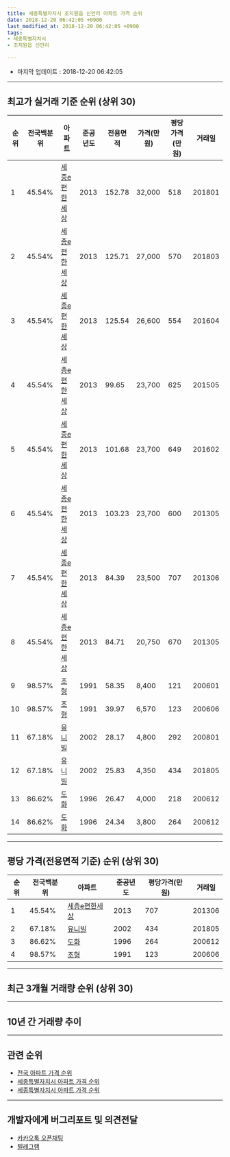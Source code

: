 ```yaml
---
title: 세종특별자치시 조치원읍 신안리 아파트 가격 순위
date: 2018-12-20 06:42:05 +0900
last_modified_at: 2018-12-20 06:42:05 +0900
tags:
- 세종특별자치시
- 조치원읍 신안리

---
```


* 마지막 업데이트 : 2018-12-20 06:42:05

---

## 최고가 실거래 기준 순위 (상위 30)


|순위|전국백분위|아파트|준공년도|전용면적|가격(만원)|평당가격(만원)|거래일|
|---|---|---|---|---|---|---|---|
|1|45.54%|[세종e편한세상](https://search.naver.com/search.naver?query=%EC%84%B8%EC%A2%85%ED%8A%B9%EB%B3%84%EC%9E%90%EC%B9%98%EC%8B%9C+%EC%A1%B0%EC%B9%98%EC%9B%90%EC%9D%8D+%EC%8B%A0%EC%95%88%EB%A6%AC+%EC%84%B8%EC%A2%85e%ED%8E%B8%ED%95%9C%EC%84%B8%EC%83%81)|2013|152.78|32,000|518|201801|
|2|45.54%|[세종e편한세상](https://search.naver.com/search.naver?query=%EC%84%B8%EC%A2%85%ED%8A%B9%EB%B3%84%EC%9E%90%EC%B9%98%EC%8B%9C+%EC%A1%B0%EC%B9%98%EC%9B%90%EC%9D%8D+%EC%8B%A0%EC%95%88%EB%A6%AC+%EC%84%B8%EC%A2%85e%ED%8E%B8%ED%95%9C%EC%84%B8%EC%83%81)|2013|125.71|27,000|570|201803|
|3|45.54%|[세종e편한세상](https://search.naver.com/search.naver?query=%EC%84%B8%EC%A2%85%ED%8A%B9%EB%B3%84%EC%9E%90%EC%B9%98%EC%8B%9C+%EC%A1%B0%EC%B9%98%EC%9B%90%EC%9D%8D+%EC%8B%A0%EC%95%88%EB%A6%AC+%EC%84%B8%EC%A2%85e%ED%8E%B8%ED%95%9C%EC%84%B8%EC%83%81)|2013|125.54|26,600|554|201604|
|4|45.54%|[세종e편한세상](https://search.naver.com/search.naver?query=%EC%84%B8%EC%A2%85%ED%8A%B9%EB%B3%84%EC%9E%90%EC%B9%98%EC%8B%9C+%EC%A1%B0%EC%B9%98%EC%9B%90%EC%9D%8D+%EC%8B%A0%EC%95%88%EB%A6%AC+%EC%84%B8%EC%A2%85e%ED%8E%B8%ED%95%9C%EC%84%B8%EC%83%81)|2013|99.65|23,700|625|201505|
|5|45.54%|[세종e편한세상](https://search.naver.com/search.naver?query=%EC%84%B8%EC%A2%85%ED%8A%B9%EB%B3%84%EC%9E%90%EC%B9%98%EC%8B%9C+%EC%A1%B0%EC%B9%98%EC%9B%90%EC%9D%8D+%EC%8B%A0%EC%95%88%EB%A6%AC+%EC%84%B8%EC%A2%85e%ED%8E%B8%ED%95%9C%EC%84%B8%EC%83%81)|2013|101.68|23,700|649|201602|
|6|45.54%|[세종e편한세상](https://search.naver.com/search.naver?query=%EC%84%B8%EC%A2%85%ED%8A%B9%EB%B3%84%EC%9E%90%EC%B9%98%EC%8B%9C+%EC%A1%B0%EC%B9%98%EC%9B%90%EC%9D%8D+%EC%8B%A0%EC%95%88%EB%A6%AC+%EC%84%B8%EC%A2%85e%ED%8E%B8%ED%95%9C%EC%84%B8%EC%83%81)|2013|103.23|23,700|600|201305|
|7|45.54%|[세종e편한세상](https://search.naver.com/search.naver?query=%EC%84%B8%EC%A2%85%ED%8A%B9%EB%B3%84%EC%9E%90%EC%B9%98%EC%8B%9C+%EC%A1%B0%EC%B9%98%EC%9B%90%EC%9D%8D+%EC%8B%A0%EC%95%88%EB%A6%AC+%EC%84%B8%EC%A2%85e%ED%8E%B8%ED%95%9C%EC%84%B8%EC%83%81)|2013|84.39|23,500|707|201306|
|8|45.54%|[세종e편한세상](https://search.naver.com/search.naver?query=%EC%84%B8%EC%A2%85%ED%8A%B9%EB%B3%84%EC%9E%90%EC%B9%98%EC%8B%9C+%EC%A1%B0%EC%B9%98%EC%9B%90%EC%9D%8D+%EC%8B%A0%EC%95%88%EB%A6%AC+%EC%84%B8%EC%A2%85e%ED%8E%B8%ED%95%9C%EC%84%B8%EC%83%81)|2013|84.71|20,750|670|201305|
|9|98.57%|[조형](https://search.naver.com/search.naver?query=%EC%84%B8%EC%A2%85%ED%8A%B9%EB%B3%84%EC%9E%90%EC%B9%98%EC%8B%9C+%EC%A1%B0%EC%B9%98%EC%9B%90%EC%9D%8D+%EC%8B%A0%EC%95%88%EB%A6%AC+%EC%A1%B0%ED%98%95)|1991|58.35|8,400|121|200601|
|10|98.57%|[조형](https://search.naver.com/search.naver?query=%EC%84%B8%EC%A2%85%ED%8A%B9%EB%B3%84%EC%9E%90%EC%B9%98%EC%8B%9C+%EC%A1%B0%EC%B9%98%EC%9B%90%EC%9D%8D+%EC%8B%A0%EC%95%88%EB%A6%AC+%EC%A1%B0%ED%98%95)|1991|39.97|6,570|123|200606|
|11|67.18%|[유니빌](https://search.naver.com/search.naver?query=%EC%84%B8%EC%A2%85%ED%8A%B9%EB%B3%84%EC%9E%90%EC%B9%98%EC%8B%9C+%EC%A1%B0%EC%B9%98%EC%9B%90%EC%9D%8D+%EC%8B%A0%EC%95%88%EB%A6%AC+%EC%9C%A0%EB%8B%88%EB%B9%8C)|2002|28.17|4,800|292|200801|
|12|67.18%|[유니빌](https://search.naver.com/search.naver?query=%EC%84%B8%EC%A2%85%ED%8A%B9%EB%B3%84%EC%9E%90%EC%B9%98%EC%8B%9C+%EC%A1%B0%EC%B9%98%EC%9B%90%EC%9D%8D+%EC%8B%A0%EC%95%88%EB%A6%AC+%EC%9C%A0%EB%8B%88%EB%B9%8C)|2002|25.83|4,350|434|201805|
|13|86.62%|[도화](https://search.naver.com/search.naver?query=%EC%84%B8%EC%A2%85%ED%8A%B9%EB%B3%84%EC%9E%90%EC%B9%98%EC%8B%9C+%EC%A1%B0%EC%B9%98%EC%9B%90%EC%9D%8D+%EC%8B%A0%EC%95%88%EB%A6%AC+%EB%8F%84%ED%99%94)|1996|26.47|4,000|218|200612|
|14|86.62%|[도화](https://search.naver.com/search.naver?query=%EC%84%B8%EC%A2%85%ED%8A%B9%EB%B3%84%EC%9E%90%EC%B9%98%EC%8B%9C+%EC%A1%B0%EC%B9%98%EC%9B%90%EC%9D%8D+%EC%8B%A0%EC%95%88%EB%A6%AC+%EB%8F%84%ED%99%94)|1996|24.34|3,800|264|200612|


---

## 평당 가격(전용면적 기준) 순위 (상위 30)


|순위|전국백분위|아파트|준공년도|평당가격(만원)|거래일|
|---|---|---|---|---|---|
|1|45.54%|[세종e편한세상](https://search.naver.com/search.naver?query=%EC%84%B8%EC%A2%85%ED%8A%B9%EB%B3%84%EC%9E%90%EC%B9%98%EC%8B%9C+%EC%A1%B0%EC%B9%98%EC%9B%90%EC%9D%8D+%EC%8B%A0%EC%95%88%EB%A6%AC+%EC%84%B8%EC%A2%85e%ED%8E%B8%ED%95%9C%EC%84%B8%EC%83%81)|2013|707|201306|
|2|67.18%|[유니빌](https://search.naver.com/search.naver?query=%EC%84%B8%EC%A2%85%ED%8A%B9%EB%B3%84%EC%9E%90%EC%B9%98%EC%8B%9C+%EC%A1%B0%EC%B9%98%EC%9B%90%EC%9D%8D+%EC%8B%A0%EC%95%88%EB%A6%AC+%EC%9C%A0%EB%8B%88%EB%B9%8C)|2002|434|201805|
|3|86.62%|[도화](https://search.naver.com/search.naver?query=%EC%84%B8%EC%A2%85%ED%8A%B9%EB%B3%84%EC%9E%90%EC%B9%98%EC%8B%9C+%EC%A1%B0%EC%B9%98%EC%9B%90%EC%9D%8D+%EC%8B%A0%EC%95%88%EB%A6%AC+%EB%8F%84%ED%99%94)|1996|264|200612|
|4|98.57%|[조형](https://search.naver.com/search.naver?query=%EC%84%B8%EC%A2%85%ED%8A%B9%EB%B3%84%EC%9E%90%EC%B9%98%EC%8B%9C+%EC%A1%B0%EC%B9%98%EC%9B%90%EC%9D%8D+%EC%8B%A0%EC%95%88%EB%A6%AC+%EC%A1%B0%ED%98%95)|1991|123|200606|


---

## 최근 3개월 거래량 순위 (상위 30)


<div style="width:100%;">
    <canvas id="deal_count_ranking" height="250"></canvas>
</div>


<script>
new Chart(document.getElementById("deal_count_ranking"), {
    type: 'horizontalBar',
    data: {
        labels: ['세종e편한세상', '조형', '유니빌'],
        datasets: [{
            label: '실거래 수',
            data: [13, 3, 1],
            borderColor: "rgba(255, 0, 128, 1)",
            backgroundColor: "rgba(255, 0, 128, 0.5)",
            fill: false,
        }]
    },
    options: {
        responsive: true,
        title: {
            display: true,
            text: '최근 3개월 거래량 순위'
        },
        tooltips: {
            mode: 'index',
            intersect: false,
            callbacks: {
                title: function(tooltipItems, data) {
                    return "실거래 수:";
                },
                label: function(tooltipItem, data) {
                    return data.labels[tooltipItem.index] + ": " + tooltipItem.xLabel;
                }
            }
        },
        hover: {
            mode: 'nearest',
            intersect: true
        },
        scales: {
            xAxes: [{
                display: true,
                scaleLabel: {
                    display: true,
                    labelString: '실거래 수'
                },
                ticks: {
                    suggestedMin: 0,
                }
            }],
            yAxes: [{
                display: true,
                ticks: {
                    autoSkip: false,
                    callback: function(value, index, values) {
                        if (value.length > 15)
                            return value.substr(0, 13) + "...";
                        else
                            return value;
                    }
                },
                scaleLabel: {
                    display: false,
                }
            }]
        }
    }
});

</script>


---

## 10년 간 거래량 추이


<div style="width:100%;">
    <canvas id="deal_progress" height="250"></canvas>
</div>

<script>
new Chart(document.getElementById("deal_progress"), {
    type: 'line',
    data: {
        labels: ['200812','200901','200902','200903','200904','200905','200906','200907','200908','200909','200910','200911','200912','201001','201002','201003','201004','201005','201006','201007','201008','201009','201010','201011','201012','201101','201102','201103','201104','201105','201106','201107','201108','201109','201110','201111','201112','201201','201202','201203','201204','201205','201206','201207','201208','201209','201210','201211','201212','201301','201302','201303','201304','201305','201306','201307','201308','201309','201310','201311','201312','201401','201402','201403','201404','201405','201406','201407','201408','201409','201410','201411','201412','201501','201502','201503','201504','201505','201506','201507','201508','201509','201510','201511','201512','201601','201602','201603','201604','201605','201606','201607','201608','201609','201610','201611','201612','201701','201702','201703','201704','201705','201706','201707','201708','201709','201710','201711','201712','201801','201802','201803','201804','201805','201806','201807','201808','201809','201810','201811','201812'],
        datasets: [{
            label: '실거래 수',
            pointRadius: 1,
            data: [4, 1, 2, 2, 0, 3, 2, 3, 3, 1, 3, 2, 2, 1, 0, 0, 2, 2, 1, 3, 5, 2, 3, 1, 7, 7, 3, 7, 4, 3, 4, 4, 4, 3, 4, 1, 5, 7, 1, 4, 3, 2, 2, 4, 9, 2, 4, 2, 4, 12, 8, 2, 2, 9, 6, 7, 11, 5, 14, 3, 7, 13, 12, 10, 8, 2, 7, 6, 5, 4, 7, 3, 7, 7, 13, 10, 11, 23, 6, 14, 17, 10, 20, 11, 12, 9, 8, 12, 17, 14, 21, 11, 25, 18, 20, 12, 12, 13, 18, 24, 13, 11, 22, 15, 16, 11, 11, 9, 7, 21, 12, 23, 4, 11, 14, 7, 8, 10, 4, 10, 3],
            borderColor: "rgba(255, 201, 14, 1)",
            backgroundColor: "rgba(255, 201, 14, 0.5)",
            fill: true,
        }]
    },
    options: {
        responsive: true,
        title: {
            display: true,
            text: '10년간 거래량 추이'
        },
        tooltips: {
            mode: 'index',
            intersect: false,
        },
        hover: {
            mode: 'nearest',
            intersect: true
        },
        scales: {
            xAxes: [{
                display: true,
                scaleLabel: {
                    display: true,
                    labelString: '년/월'
                }
            }],
            yAxes: [{
                display: true,
                ticks: {
                    suggestedMin: 0,
                },
                scaleLabel: {
                    display: true,
                    labelString: '실거래 수'
                }
            }]
        }
    }
});

</script>


---

## 관련 순위

- [전국 아파트 가격 순위](https://inasie.github.io/apt-ranking/전국)
- [세종특별자치시 아파트 가격 순위](https://inasie.github.io/apt-ranking/세종특별자치시)
- [세종특별자치시 아파트 가격 순위](https://inasie.github.io/apt-ranking/세종특별자치시)


---

## 개발자에게 버그리포트 및 의견전달

- [카카오톡 오픈채팅](https://open.kakao.com/o/gLJUAP4)
- [텔레그램](https://t.me/inasie)

